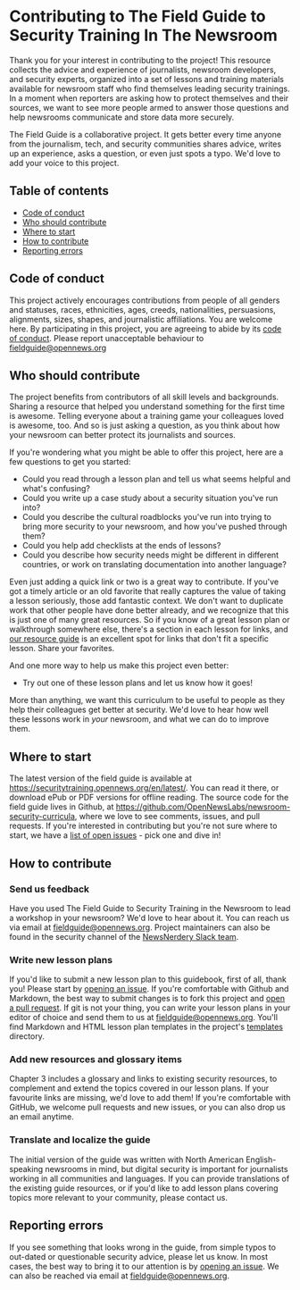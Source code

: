 # Contributing to The Field Guide to Security Training In The Newsroom

Thank you for your interest in contributing to the project! This resource collects the advice and experience of journalists, newsroom developers, and security experts, organized into a set of lessons and training materials available for newsroom staff who find themselves leading security trainings. In a moment when reporters are asking how to protect themselves and their sources, we want to see more people armed to answer those questions and help newsrooms communicate and store data more securely.

The Field Guide is a collaborative project. It gets better every time anyone from the journalism, tech, and security communities shares advice, writes up an experience, asks a question, or even just spots a typo. We'd love to add your voice to this project.

## Table of contents

* [Code of conduct](#code-of-conduct)
* [Who should contribute](#who-should-contribute)
* [Where to start](#where-to-start)
* [How to contribute](#how-to-contribute)
* [Reporting errors](#reporting-errors)

## Code of conduct

This project actively encourages contributions from people of all genders and statuses, races, ethnicities, ages, creeds, nationalities, persuasions, alignments, sizes, shapes, and journalistic affiliations. You are welcome here. By participating in this project, you are agreeing to abide by its [code of conduct](https://github.com/OpenNewsLabs/field-guide-security-training-newsroom/blob/master/CODE_OF_CONDUCT.md). Please report unacceptable behaviour to [fieldguide@opennews.org](mailto:fieldguide@opennews.org)

## Who should contribute

The project benefits from contributors of all skill levels and backgrounds. Sharing a resource that helped you understand something for the first time is awesome. Telling everyone about a training game your colleagues loved is awesome, too. And so is just asking a question, as you think about how your newsroom can better protect its journalists and sources.

If you're wondering what you might be able to offer this project, here are a few questions to get you started:

* Could you read through a lesson plan and tell us what seems helpful and what's confusing?
* Could you write up a case study about a security situation you've run into?
* Could you describe the cultural roadblocks you've run into trying to bring more security to your newsroom, and how you've pushed through them?
* Could you help add checklists at the ends of lessons?
* Could you describe how security needs might be different in different countries, or work on translating documentation into another language?

Even just adding a quick link or two is a great way to contribute. If you've got a timely article or an old favorite that really captures the value of taking a lesson seriously, those add fantastic context. We don't want to duplicate work that other people have done better already, and we recognize that this is just one of many great resources. So if you know of a great lesson plan or walkthrough somewhere else, there's a section in each lesson for links, and [our resource guide](https://securitytraining.opennews.org/en/latest/Chapter03-01-Resources.html) is an excellent spot for links that don't fit a specific lesson. Share your favorites.

And one more way to help us make this project even better:

* Try out one of these lesson plans and let us know how it goes!

More than anything, we want this curriculum to be useful to people as they help their colleagues get better at security. We'd love to hear how well these lessons work in _your_ newsroom, and what we can do to improve them.

## Where to start

The latest version of the field guide is available at <https://securitytraining.opennews.org/en/latest/>. You can read it there, or download ePub or PDF versions for offline reading. The source code for the field guide lives in Github, at <https://github.com/OpenNewsLabs/newsroom-security-curricula>, where we love to see comments, issues, and pull requests. If you're interested in contributing but you're not sure where to start, we have a [list of open issues](https://github.com/OpenNewsLabs/newsroom-security-curricula/issues) - pick one and dive in!

## How to contribute

### Send us feedback 
Have you used The Field Guide to Security Training in the Newsroom to lead a workshop in your newsroom? We'd love to hear about it. You can reach us via email at [fieldguide@opennews.org](mailto:fieldguide@opennews.org). Project maintainers can also be found in the security channel of the [NewsNerdery Slack team](https://newsnerdery.slack.com/).

### Write new lesson plans
If you'd like to submit a new lesson plan to this guidebook, first of all, thank you! Please start by [opening an issue](https://github.com/OpenNewsLabs/newsroom-security-curricula/issues/new). If you're comfortable with Github and Markdown, the best way to submit changes is to fork this project and [open a pull request](https://github.com/OpenNewsLabs/newsroom-security-curricula/compare). If git is not your thing, you can write your lesson plans in your editor of choice and send them to us at [fieldguide@opennews.org](mailto:fieldguide@opennews.org). You'll find Markdown and HTML lesson plan templates in the project's [templates](https://github.com/OpenNewsLabs/field-guide-security-training-newsroom/tree/master/templates) directory.

### Add new resources and glossary items
Chapter 3 includes a glossary and links to existing security resources, to complement and extend the topics covered in our lesson plans. If your favourite links are missing, we'd love to add them! If you're comfortable with GitHub, we welcome pull requests and new issues, or you can also drop us an email anytime.

### Translate and localize the guide
The initial version of the guide was written with North American English-speaking newsrooms in mind, but digital security is important for journalists working in all communities and languages. If you can provide translations of the existing guide resources, or if you'd like to add lesson plans covering topics more relevant to your community, please contact us.

## Reporting errors

If you see something that looks wrong in the guide, from simple typos to out-dated or questionable security advice, please let us know. In most cases, the best way to bring it to our attention is by [opening an issue](https://github.com/OpenNewsLabs/newsroom-security-curricula/issues/new). We can also be reached via email at [fieldguide@opennews.org](mailto:fieldguide@opennews.org).

